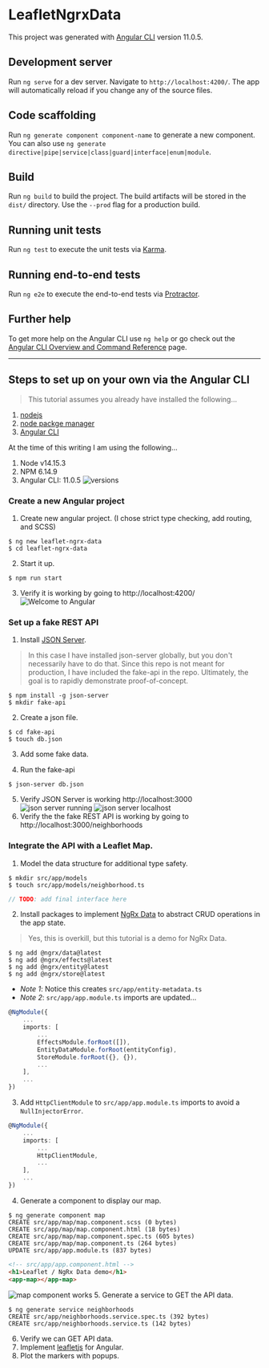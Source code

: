 # LeafletNgrxData

This project was generated with [Angular CLI](https://github.com/angular/angular-cli) version 11.0.5.

## Development server

Run `ng serve` for a dev server. Navigate to `http://localhost:4200/`. The app will automatically reload if you change any of the source files.

## Code scaffolding

Run `ng generate component component-name` to generate a new component. You can also use `ng generate directive|pipe|service|class|guard|interface|enum|module`.

## Build

Run `ng build` to build the project. The build artifacts will be stored in the `dist/` directory. Use the `--prod` flag for a production build.

## Running unit tests

Run `ng test` to execute the unit tests via [Karma](https://karma-runner.github.io).

## Running end-to-end tests

Run `ng e2e` to execute the end-to-end tests via [Protractor](http://www.protractortest.org/).

## Further help

To get more help on the Angular CLI use `ng help` or go check out the [Angular CLI Overview and Command Reference](https://angular.io/cli) page.

---
## Steps to set up on your own via the Angular CLI
>    This tutorial assumes you already have installed the following...
1. [nodejs](https://nodejs.org/en/)
2. [node packge manager](https://www.npmjs.com/get-npm)
3. [Angular CLI](https://angular.io/cli)

At the time of this writing I am using the following...
1. Node v14.15.3
2. NPM 6.14.9
3. Angular CLI: 11.0.5
![versions](./screenshots/versions.png)

### Create a new Angular project
1. Create new angular project. (I chose strict type checking, add routing, and SCSS)
```
$ ng new leaflet-ngrx-data
$ cd leaflet-ngrx-data
```
2. Start it up.
```
$ npm run start
```
3. Verify it is working by going to http://localhost:4200/
![Welcome to Angular](./screenshots/welcome-to-angular.png)

### Set up a fake REST API
1. Install [JSON Server](https://www.npmjs.com/package/json-server).
>    In this case I have installed json-server globally, but you don't necessarily have to do that.
>    Since this repo is not meant for production, I have included the fake-api in the repo.
>    Ultimately, the goal is to rapidly demonstrate proof-of-concept.
```
$ npm install -g json-server
$ mkdir fake-api
```
2. Create a json file.
```
$ cd fake-api
$ touch db.json
```
3. Add some fake data.
<!-- TODO: c/p the final db.json here -->
4. Run the fake-api
```
$ json-server db.json
```
5. Verify JSON Server is working http://localhost:3000
![json server running](./screenshots/json-server-running.png)
![json server localhost](./screenshots/json-server-localhost.png)
6. Verify the the fake REST API is working by going to http://localhost:3000/neighborhoods
<!-- TODO: add image of API endpoint when this demo works-->
<!-- ![json server enspoint](../screenshots/json-server-endpoint.png) -->

### Integrate the API with a Leaflet Map.
1. Model the data structure for additional type safety.
```
$ mkdir src/app/models
$ touch src/app/models/neighborhood.ts
```
```typescript
// TODO: add final interface here
```
2. Install packages to implement [NgRx Data](https://ngrx.io/guide/data) to abstract CRUD operations in the app state.
>    Yes, this is overkill, but this tutorial is a demo for NgRx Data.
```
$ ng add @ngrx/data@latest
$ ng add @ngrx/effects@latest
$ ng add @ngrx/entity@latest
$ ng add @ngrx/store@latest
```
* *Note 1*: Notice this creates `src/app/entity-metadata.ts`
* *Note 2*: `src/app/app.module.ts` imports are updated...
```typescript
@NgModule({
    ...
    imports: [
        ...
        EffectsModule.forRoot([]),
        EntityDataModule.forRoot(entityConfig),
        StoreModule.forRoot({}, {}),
        ...
    ],
    ...
})
```
3. Add `HttpClientModule` to `src/app/app.module.ts` imports to avoid a `NullInjectorError`.
```typescript
@NgModule({
    ...
    imports: [
        ...
        HttpClientModule,
        ...
    ],
    ...
})
```
4. Generate a component to display our map.
```
$ ng generate component map
CREATE src/app/map/map.component.scss (0 bytes)
CREATE src/app/map/map.component.html (18 bytes)
CREATE src/app/map/map.component.spec.ts (605 bytes)
CREATE src/app/map/map.component.ts (264 bytes)
UPDATE src/app/app.module.ts (837 bytes)
```
```html
<!-- src/app/app.component.html -->
<h1>Leaflet / NgRx Data demo</h1>
<app-map></app-map>
```
![map component works](./screenshots/)
5. Generate a service to GET the API data.
```
$ ng generate service neighborhoods
CREATE src/app/neighborhoods.service.spec.ts (392 bytes)
CREATE src/app/neighborhoods.service.ts (142 bytes)
```

6. Verify we can GET API data.
7. Implement [leafletjs](https://leafletjs.com/index.html) for Angular.
8. Plot the markers with popups.
